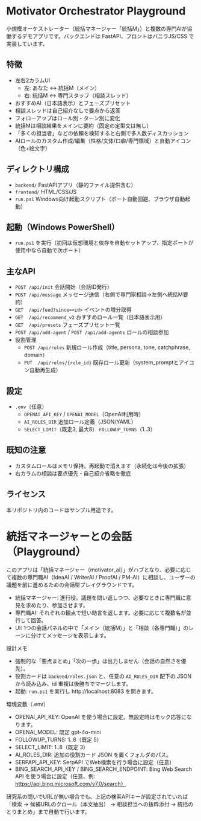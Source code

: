 # Motivator Orchestrator Playground

小規模オーケストレーター（統括マネージャー「統括M」）と複数の専門AIが協働するデモアプリです。バックエンドは FastAPI、フロントはバニラJS/CSS で実装しています。

## 特徴
- 左右2カラムUI
	- 左: あなた ↔ 統括M（メイン）
	- 右: 統括M ↔ 専門スタッフ（相談スレッド）
- おすすめAI（日本語表示）とフェーズプリセット
- 相談スレッドは自己紹介なしで要点から返答
- フォローアップはロール別・ターン別に変化
- 統括Mは相談結果をメインに要約（固定の定型文は無し）
- 「多くの担当者」などの依頼を検知すると右側で多人数ディスカッション
- AIロールのカスタム作成/編集（性格/文体/口癖/専門領域）と自動アイコン（色+絵文字）

## ディレクトリ構成
- `backend/` FastAPIアプリ（静的ファイル提供含む）
- `frontend/` HTML/CSS/JS
- `run.ps1` Windows向け起動スクリプト（ポート自動回避、ブラウザ自動起動）

## 起動（Windows PowerShell）
- `run.ps1` を実行（初回は仮想環境と依存を自動セットアップ、指定ポートが使用中なら自動で次ポート）

## 主なAPI
- `POST /api/init` 会話開始（会話ID発行）
- `POST /api/message` メッセージ送信（右側で専門家相談→左側へ統括M要約）
- `GET  /api/feed?since=<id>` イベントの増分取得
- `GET  /api/recommend_v2` おすすめロール一覧（日本語表示用）
- `GET  /api/presets` フェーズプリセット一覧
- `POST /api/add-agent` / `POST /api/add-agents` ロールの相談参加
- 役割管理
	- `POST /api/roles` 新規ロール作成（title, persona, tone, catchphrase, domain）
	- `PUT  /api/roles/{role_id}` 既存ロール更新（system_promptとアイコン自動再生成）

## 設定
- `.env`（任意）
	- `OPENAI_API_KEY` / `OPENAI_MODEL`（OpenAI利用時）
	- `AI_ROLES_DIR` 追加ロール定義（JSON/YAML）
	- `SELECT_LIMIT`（既定3, 最大8） `FOLLOWUP_TURNS`（1..3）

## 既知の注意
- カスタムロールはメモリ保持。再起動で消えます（永続化は今後の拡張）
- 右カラムの相談は要点優先・自己紹介省略を徹底

## ライセンス
本リポジトリ内のコードはサンプル用途です。
# 統括マネージャーとの会話（Playground）

このアプリは「統括マネージャー（motivator_ai）」がハブとなり、必要に応じて複数の専門職AI（IdeaAI / WriterAI / ProofAI / PM-AI）に相談し、ユーザーの議題を前に進めるための会話型プレイグラウンドです。

- 統括マネージャー: 進行役。議題を問い返しつつ、必要なときに専門職に意見を求めたり、参加させます。
- 専門職AI: それぞれの観点で短い助言を返します。必要に応じて複数名が並行して回答。
- UI: 1つの会話パネルの中で「メイン（統括M）」と「相談（各専門職）」のレーンに分けてメッセージを表示します。

設計メモ
- 強制的な「要点まとめ」「次の一歩」は出力しません（会話の自然さを優先）。
- 役割カードは `backend/roles.json` と、任意の `AI_ROLES_DIR` 配下の JSON から読み込み、id 重複は後勝ちでマージします。
- 起動: `run.ps1` を実行し http://localhost:8083 を開きます。

環境変数（.env）
- OPENAI_API_KEY: OpenAI を使う場合に設定。無設定時はモック応答になります。
- OPENAI_MODEL: 既定 gpt-4o-mini
- FOLLOWUP_TURNS: 1..8（既定 5）
- SELECT_LIMIT: 1..8（既定 3）
- AI_ROLES_DIR: 追加の役割カード JSON を置くフォルダのパス。
 - SERPAPI_API_KEY: SerpAPI でWeb検索を行う場合に設定（任意）
 - BING_SEARCH_API_KEY / BING_SEARCH_ENDPOINT: Bing Web Search API を使う場合に設定（任意、例: https://api.bing.microsoft.com/v7.0/search）

研究系の問いでURLが無い場合でも、上記の検索APIキーが設定されていれば「検索 → 候補URLのクロール（本文抽出） → 相談担当への抜粋添付 → 統括のとりまとめ」まで自動で行います。

